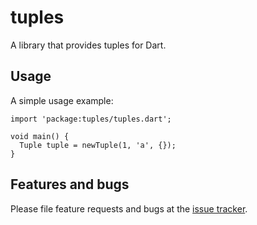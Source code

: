 # tuples

A library that provides tuples for Dart.

## Usage

A simple usage example:

    import 'package:tuples/tuples.dart';

    void main() {
      Tuple tuple = newTuple(1, 'a', {});
    }

## Features and bugs

Please file feature requests and bugs at the [issue tracker][tracker].

[tracker]: https://github.com/michal-stalmach/tuples/issues
